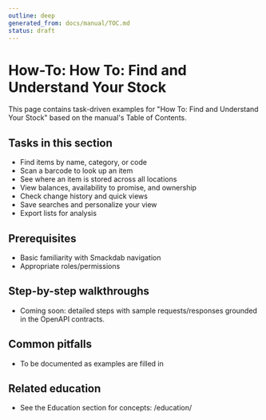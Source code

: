 ```yaml
---
outline: deep
generated_from: docs/manual/TOC.md
status: draft
---
```


# How-To: How To: Find and Understand Your Stock

This page contains task-driven examples for "How To: Find and Understand Your Stock" based on the manual's Table of Contents.

## Tasks in this section
- Find items by name, category, or code
- Scan a barcode to look up an item
- See where an item is stored across all locations
- View balances, availability to promise, and ownership
- Check change history and quick views
- Save searches and personalize your view
- Export lists for analysis

## Prerequisites
- Basic familiarity with Smackdab navigation
- Appropriate roles/permissions

## Step-by-step walkthroughs
- Coming soon: detailed steps with sample requests/responses grounded in the OpenAPI contracts.

## Common pitfalls
- To be documented as examples are filled in

## Related education
- See the Education section for concepts: /education/

